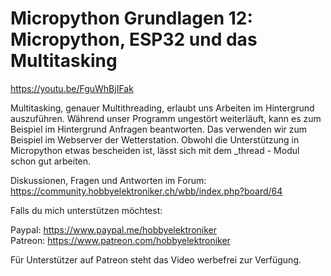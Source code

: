 # Micropython Grundlagen 12: Micropython, ESP32 und das Multitasking
 
https://youtu.be/FguWhBjIFak

Multitasking, genauer Multithreading, erlaubt uns Arbeiten im Hintergrund auszuführen. Während unser Programm ungestört weiterläuft, kann es zum Beispiel im Hintergrund Anfragen beantworten. Das verwenden wir zum Beispiel im Webserver der Wetterstation. Obwohl die Unterstützung in Micropython etwas bescheiden ist, lässt sich mit dem _thread - Modul schon gut arbeiten. 

Diskussionen, Fragen und Antworten im Forum: https://community.hobbyelektroniker.ch/wbb/index.php?board/64

Falls du mich unterstützen möchtest:

Paypal: https://www.paypal.me/hobbyelektroniker<br>
Patreon: https://www.patreon.com/hobbyelektroniker

Für Unterstützer auf Patreon steht das Video werbefrei zur Verfügung.



